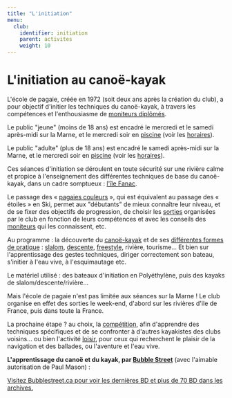 ```yaml
---
title: "L'initiation"
menu:
  club:
    identifier: initiation
    parent: activites
    weight: 10
---
```


# L'initiation au canoë-kayak

L'école de pagaie, créée en 1972 (soit deux ans après la création du club), a pour objectif d'initier les techniques du canoë-kayak, à travers les compétences et l'enthousiasme de [moniteurs diplômés](/club/presentation/encadrement/).

Le public "jeune" (moins de 18 ans) est encadré le mercredi et le samedi après-midi sur la Marne, et le mercredi soir en [piscine](/club/activites/initiation/piscine/) (voir les [horaires](/club/horaires/)).

Le public "adulte" (plus de 18 ans) est encadré le samedi après-midi sur la Marne, et le mercredi soir en [piscine](/club/activites/initiation/piscine/) (voir les [horaires](/club/horaires/)).

Ces séances d'initiation se déroulent en toute sécurité sur une rivière calme et propice à l'enseignement des différentes techniques de base du canoë-kayak, dans un cadre somptueux : [l'île Fanac](/environnement/ile_fanac/).

Le passage des « [pagaies couleurs](/adherents/formation/) », qui est équivalent au passage des « étoiles » en Ski, permet aux "débutants" de mieux connaître leur niveau, et de se fixer des objectifs de progression, de choisir les [sorties](/adherents/calendrier/) organisées par le club en fonction de leurs compétences et avec les conseils des [moniteurs](/club/presentation/encadrement/) qui les connaissent, etc.

Au programme : la découverte du [canoë-kayak](/canoe-kayak/) et de ses [différentes formes de pratique](/canoe-kayak/disciplines/) : [slalom](/canoe-kayak/disciplines/slalom/), [descente](/canoe-kayak/disciplines/descente), [freestyle](/canoe-kayak/disciplines/freestyle/), rivière, tourisme... Et bien sur l'apprentissage des gestes techniques, diriger correctement son bateau, s'initier à l'eau vive, à l'esquimautage etc.

Le matériel utilisé : des bateaux d'initiation en Polyéthylène, puis des kayaks de slalom/descente/rivière...

Mais l'école de pagaie n'est pas limitée aux séances sur la Marne ! Le club organise en effet des sorties le week-end, d'abord sur les rivières d'ile de France, puis dans toute la France.

La prochaine étape ? au choix, la [compétition](/club/activites/competition/), afin d'apprendre des techniques spécifiques et de se confronter à d'autres kayakistes des clubs voisins... ou bien l'activité [loisir](/club/activites/loisirs/), pour ceux qui recherchent le plaisir de la navigation et des ballades, ou l'aventure et l'eau vive.

<div class="textcenter">
<p><strong>L'apprentissage du canoë et du kayak, par <a href="http://www.bubblestreet.ca/">Bubble Street</a></strong> (avec l'aimable autorisation de Paul Mason) :</p>
<a href="http://www.bubblestreet.ca/"><r:attachment:image name="paddlepaddleforjevck.jpg" alt="Bubble Street, by Paul Mason" /></a>
<a href="http://www.bubblestreet.ca/">Visitez Bubblestreet.ca pour voir les dernières BD et plus de 70 BD dans les archives.</a>
</div>

